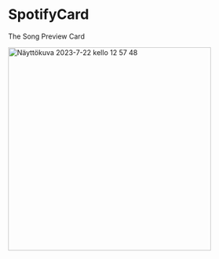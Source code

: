 # SpotifyCard
The Song Preview Card


<img width="413" alt="Näyttökuva 2023-7-22 kello 12 57 48" src="https://github.com/emmastude/SpotifyCard/assets/105483122/990c4da9-ec3b-407e-be75-3be8bbdf0808">
